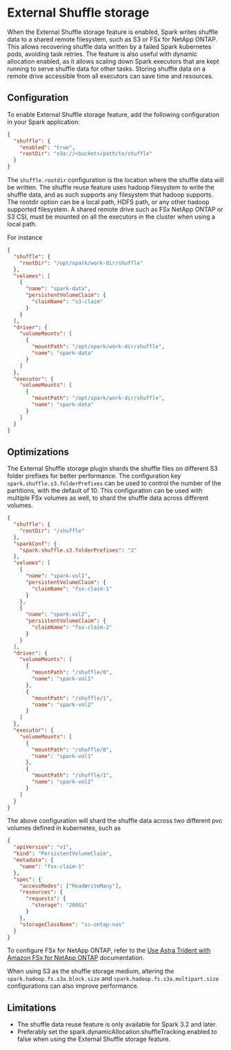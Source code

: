 # External Shuffle storage

When the External Shuffle storage feature is enabled, Spark writes shuffle data to a shared remote filesystem, such as S3 or FSx for NetApp ONTAP.
This allows recovering shuffle data written by a failed Spark kubernetes pods, avoiding task retries.
The feature is also useful with dynamic allocation enabled,
as it allows scaling down Spark executors that are kept running to serve shuffle data for other tasks.
Storing shuffle data on a remote drive accessible from all executors can save time and resources.

## Configuration

To enable External Shuffle storage feature, add the following configuration in your Spark application:

```json
{
  "shuffle": {
    "enabled": "true",
    "rootDir": "s3a://<bucket>/path/to/shuffle"
  }
}
```

The `shuffle.rootdir` configuration is the location where the shuffle data will be written.
The shuffle reuse feature uses hadoop filesystem to write the shuffle data, and as such supports any filesystem that hadoop supports.
The rootdir option can be a local path, HDFS path, or any other hadoop supported filesystem.
A shared remote drive such as FSx NetApp ONTAP or S3 CSI, must be mounted on all the executors in the cluster when using a local path.

For instance

```json
{
  "shuffle": {
    "rootDir": "/opt/spark/work-dir/shuffle"
  },
  "volumes": [
    {
      "name": "spark-data",
      "persistentVolumeClaim": {
        "claimName": "s3-claim"
      }
    }
  ],
  "driver": {
    "volumeMounts": [
      {
        "mountPath": "/opt/spark/work-dir/shuffle",
        "name": "spark-data"
      }
    ]
  },
  "executor": {
    "volumeMounts": [
      {
        "mountPath": "/opt/spark/work-dir/shuffle",
        "name": "spark-data"
      }
    ]
  }
}
```

## Optimizations

The External Shuffle storage plugin shards the shuffle files on different S3 folder prefixes for better performance.
The configuration key `spark.shuffle.s3.folderPrefixes` can be used to control the number of the partitions, with the default of 10.
This configuration can be used with multiple FSx volumes as well, to shard the shuffle data across different volumes.

```json
{
  "shuffle": {
    "rootDir": "/shuffle"
  },
  "sparkConf": {
    "spark.shuffle.s3.folderPrefixes": "2"
  },
  "volumes": [
    {
      "name": "spark-vol1",
      "persistentVolumeClaim": {
        "claimName": "fsx-claim-1"
      }
    },
    {
      "name": "spark-vol2",
      "persistentVolumeClaim": {
        "claimName": "fsx-claim-2"
      }
    }
  ],
  "driver": {
    "volumeMounts": [
      {
        "mountPath": "/shuffle/0",
        "name": "spark-vol1"
      },
      {
        "mountPath": "/shuffle/1",
        "name": "spark-vol2"
      }
    ]
  },
  "executor": {
    "volumeMounts": [
      {
        "mountPath": "/shuffle/0",
        "name": "spark-vol1"
      },
      {
        "mountPath": "/shuffle/1",
        "name": "spark-vol2"
      }
    ]
  }
}
```

The above configuration will shard the shuffle data across two different pvc volumes defined in kubernetes, such as

```json
{
  "apiVersion": "v1",
  "kind": "PersistentVolumeClaim",
  "metadata": {
    "name": "fsx-claim-1"
  },
  "spec": {
    "accessModes": ["ReadWriteMany"],
    "resources": {
      "requests": {
        "storage": "200Gi"
      }
    },
    "storageClassName": "sc-ontap-nas"
  }
}
```

To configure FSx for NetApp ONTAP, refer to the [Use Astra Trident with Amazon FSx for NetApp ONTAP](https://docs.netapp.com/us-en/trident/trident-use/trident-fsx.html) documentation.

When using S3 as the shuffle storage medium, altering the `spark.hadoop.fs.s3a.block.size` and `spark.hadoop.fs.s3a.multipart.size` configurations can also improve performance.

## Limitations

- The shuffle data reuse feature is only available for Spark 3.2 and later.
- Preferably set the spark.dynamicAllocation.shuffleTracking.enabled to false when using the External Shuffle storage feature.
